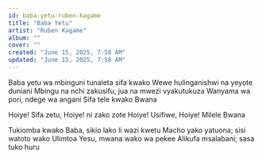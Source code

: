 ```yaml
---
id: baba-yetu-ruben-kagame
title: "Baba Yetu"
artist: "Ruben Kagame"
album: ""
cover: ""
created: "June 15, 2025, 7:58 AM"
updated: "June 15, 2025, 7:58 AM"
---
```


Baba yetu wa mbinguni tunaleta sifa kwako
Wewe hulinganishwi na yeyote duniani
Mbingu na nchi zakusifu, jua na mwezi vyakutukuza
Wanyama wa pori, ndege wa angani
Sifa tele kwako Bwana

Hoiye! Sifa zetu, Hoiye! ni zako zote
Hoiye! Usifiwe, Hoiye! Milele Bwana

Tukiomba kwako Baba, sikio lako li wazi kwetu
Macho yako yatuona; sisi watoto wako
Ulimtoa Yesu, mwana wako wa pekee
Alikufa msalabani; sasa tuko huru

